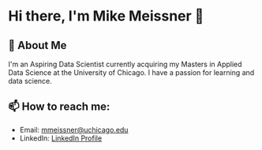 # Hi there, I'm Mike Meissner 👋

## 🚀 About Me
I'm an Aspiring Data Scientist currently acquiring my Masters in Applied Data Science at the University of Chicago. I have a passion for learning and data science. 
## 📫 How to reach me:
- Email: [mmeissner@uchicago.edu](mailto:mmeissner@uchicago.edu)
- LinkedIn: [LinkedIn Profile](https://www.linkedin.com/in/michaelmeissner102040)
